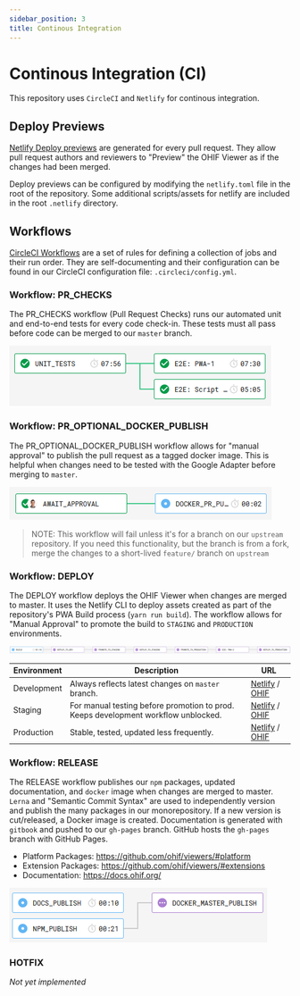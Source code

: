 ```yaml
---
sidebar_position: 3
title: Continous Integration
---
```

# Continous Integration (CI)

This repository uses `CircleCI` and `Netlify` for continous integration.

## Deploy Previews

[Netlify Deploy previews][deploy-previews] are generated for every pull request.
They allow pull request authors and reviewers to "Preview" the OHIF Viewer as if
the changes had been merged.

Deploy previews can be configured by modifying the `netlify.toml` file in the
root of the repository. Some additional scripts/assets for netlify are included
in the root `.netlify` directory.

## Workflows

[CircleCI Workflows][circleci-workflows] are a set of rules for defining a
collection of jobs and their run order. They are self-documenting and their
configuration can be found in our CircleCI configuration file:
`.circleci/config.yml`.

### Workflow: PR_CHECKS

The PR_CHECKS workflow (Pull Request Checks) runs our automated unit and
end-to-end tests for every code check-in. These tests must all pass before code
can be merged to our `master` branch.

<!-- <div style="text-align: center;">
  <a href="/assets/img/WORKFLOW_PR_CHECKS.png">
    <img src="/assets/img/WORKFLOW_PR_CHECKS.png" alt="workflow diagram" style="margin: 0 auto; max-width: 500px;" />
  </a>
  <div><i>Workflow diagram for PR_CHECKS</i></div>
</div> -->


![PR_CHECKS](../assets/img/WORKFLOW_PR_CHECKS.png)

### Workflow: PR_OPTIONAL_DOCKER_PUBLISH

The PR_OPTIONAL_DOCKER_PUBLISH workflow allows for "manual approval" to publish
the pull request as a tagged docker image. This is helpful when changes need to
be tested with the Google Adapter before merging to `master`.

<!-- <div style="text-align: center;">
  <a href="/assets/img/WORKFLOW_PR_OPTIONAL_DOCKER_PUBLISH.png">
    <img src="/assets/img/WORKFLOW_PR_OPTIONAL_DOCKER_PUBLISH.png" alt="workflow diagram" style="margin: 0 auto; max-width: 500px;" />
  </a>
  <div><i>Workflow diagram for PR_WORKFLOW_PR_OPTIONAL_DOCKER_PUBLISH</i></div>
</div> -->

![publish](../assets/img/WORKFLOW_PR_OPTIONAL_DOCKER_PUBLISH.png)



> NOTE: This workflow will fail unless it's for a branch on our `upstream`
> repository. If you need this functionality, but the branch is from a fork,
> merge the changes to a short-lived `feature/` branch on `upstream`

### Workflow: DEPLOY

The DEPLOY workflow deploys the OHIF Viewer when changes are merged to master.
It uses the Netlify CLI to deploy assets created as part of the repository's PWA
Build process (`yarn run build`). The workflow allows for "Manual Approval" to
promote the build to `STAGING` and `PRODUCTION` environments.

<!-- <div style="text-align: center;">
  <a href="/assets/img/WORKFLOW_DEPLOY.png">
    <img src="/assets/img/WORKFLOW_DEPLOY.png" alt="workflow diagram" style="margin: 0 auto; max-width: 500px;" />
  </a>
  <div><i>Workflow diagram for WORKFLOW_DEPLOY</i></div>
</div> -->

![deploy](../assets/img/WORKFLOW_DEPLOY.png)

| Environment | Description                                                                        | URL                                           |
| ----------- | ---------------------------------------------------------------------------------- | --------------------------------------------- |
| Development | Always reflects latest changes on `master` branch.                                 | [Netlify][netlify-dev] / [OHIF][ohif-dev]     |
| Staging     | For manual testing before promotion to prod. Keeps development workflow unblocked. | [Netlify][netlify-stage] / [OHIF][ohif-stage] |
| Production  | Stable, tested, updated less frequently.                                           | [Netlify][netlify-prod] / [OHIF][ohif-prod]   |

### Workflow: RELEASE

The RELEASE workflow publishes our `npm` packages, updated documentation, and
`docker` image when changes are merged to master. `Lerna` and "Semantic Commit
Syntax" are used to independently version and publish the many packages in our
monorepository. If a new version is cut/released, a Docker image is created.
Documentation is generated with `gitbook` and pushed to our `gh-pages` branch.
GitHub hosts the `gh-pages` branch with GitHub Pages.

- Platform Packages: https://github.com/ohif/viewers/#platform
- Extension Packages: https://github.com/ohif/viewers/#extensions
- Documentation: https://docs.ohif.org/

<!-- <div style="text-align: center;">
  <a href="/assets/img/WORKFLOW_RELEASE.png">
    <img src="/assets/img/WORKFLOW_RELEASE.png" alt="workflow diagram" style="margin: 0 auto; max-width: 500px;" />
  </a>
  <div><i>Workflow diagram for WORKFLOW_RELEASE</i></div>
</div> -->


![release](../assets/img/WORKFLOW_RELEASE.png)

### HOTFIX

_Not yet implemented_

<!--
  LINKS
-->

<!-- prettier-ignore-start -->
[deploy-previews]: https://www.netlify.com/blog/2016/07/20/introducing-deploy-previews-in-netlify/
[circleci-workflows]: https://circleci.com/docs/2.0/workflows/
[netlify-dev]: https://ohif-dev.netlify.com
[netlify-stage]: https://ohif-stage.netlify.com
[netlify-prod]: https://ohif-prod.netlify.com
[ohif-dev]: https://viewer-dev.ohif.org
[ohif-stage]: https://viewer-stage.ohif.org
[ohif-prod]: https://viewer-prod.ohif.org
<!-- prettier-ignore-end -->

